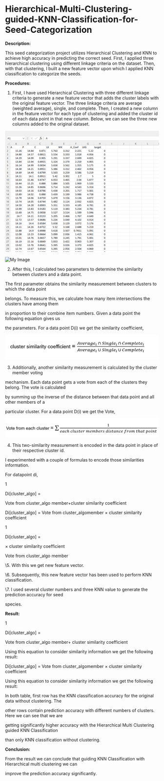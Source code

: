 # Hierarchical-Multi-Clustering-guided-KNN-Classification-for-Seed-Categorization

**Description:**

This seed categorization project utilizes Hierarchical Clustering and KNN to achieve high accuracy in predicting the correct seed. First, I applied three hierarchical clustering using different linkage criteria on the dataset. Then, with that clustering, I built a new feature vector upon which I applied KNN classification to categorize the seeds.

**Procedures:**

1. First, I have used Hierarchical Clustering with three different linkage criteria to generate a new feature vector that adds the cluster labels with the original feature vector. The three linkage criteria are average (weighted average), single, and complete. Then, I created a new column in the feature vector for each type of clustering and added the cluster id of each data point in that new column. Below, we can see the three new columns added to the original dataset.

![My Image](images/my-image1.png)


![My Image](images/my-image2.jpg)

2. After this, I calculated two parameters to determine the similarity between clusters and a data point.

The first parameter obtains the similarity measurement between clusters to which the data point

belongs. To measure this, we calculate how many item intersections the clusters have among them

in proportion to their combine item numbers. Given a data point the following equation gives us

the parameters. For a data point D(i) we get the similarity coefficient,

![My Image](images/my-image3.png)

3. Additionally, another similarity measurement is calculated by the cluster member voting

mechanism. Each data point gets a vote from each of the clusters they belong. The vote is calculated

by summing up the inverse of the distance between that data point and all other members of a

particular cluster. For a data point D(i) we get the Vote,

![My Image](images/my-image4.png)

4. This two-similarity measurement is encoded in the data point in place of their respective cluster id.

I experimented with a couple of formulas to encode those similarities information.

For datapoint di,

1

Di[cluster\_algo] =

Vote from cluster\_algo member+cluster similarity coefficient

Di[cluster\_algo] = Vote from cluster\_algomember × cluster similarity coefficient

1

Di[cluster\_algo] =

× cluster similarity coefficient

Vote from cluster\_algo member

\5. With this we get new feature vector.

\6. Subsequently, this new feature vector has been used to perform KNN classification.





\7. I used several cluster numbers and three KNN value to generate the prediction accuracy for seed

species.

**Result:**

1

Di[cluster\_algo] =

Vote from cluster\_algo member+ cluster similarity coefficient

Using this equation to consider similarity information we get the following result:





Di[cluster\_algo] = Vote from cluster\_algomember × cluster similarity coefficient

Using this equation to consider similarity information we get the following result:

In both table, first row has the KNN classification accuracy for the original data without clustering. The

other rows contain prediction accuracy with different numbers of clusters. Here we can see that we are

getting significantly higher accuracy with the Hierarchical Multi Clustering guided KNN Classification

than only KNN classification without clustering.





**Conclusion:**

From the result we can conclude that guiding KNN Classification with Hierarchical multi clustering we can

improve the prediction accuracy significantly.
